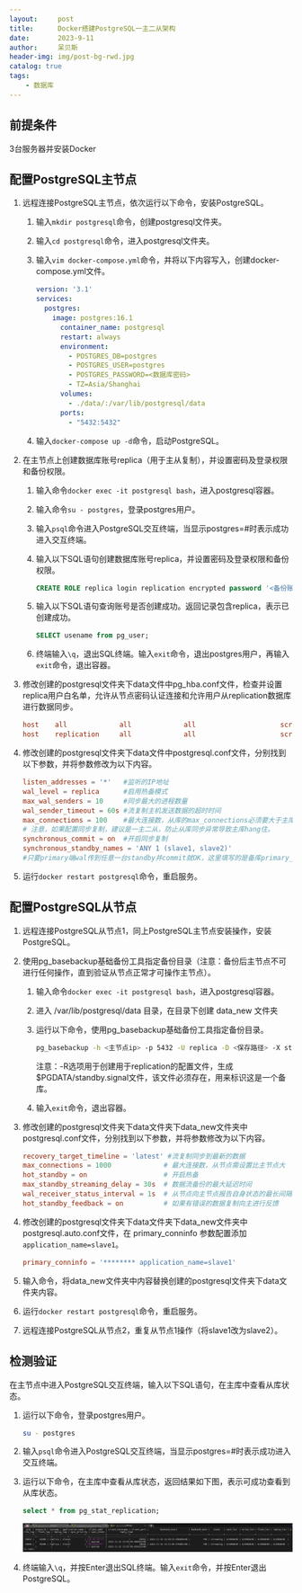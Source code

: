```yaml
---
layout:     post
title:      Docker搭建PostgreSQL一主二从架构
date:       2023-9-11
author:     呆贝斯
header-img: img/post-bg-rwd.jpg
catalog: true
tags:
    - 数据库
---
```

## 前提条件

3台服务器并安装Docker

## 配置PostgreSQL主节点

1. 远程连接PostgreSQL主节点，依次运行以下命令，安装PostgreSQL。
    1. 输入`mkdir postgresql`命令，创建postgresql文件夹。
    2. 输入`cd postgresql`命令，进入postgresql文件夹。
    3. 输入`vim docker-compose.yml`命令，并将以下内容写入，创建docker-compose.yml文件。

        ```yml
        version: '3.1'
        services:
          postgres:
            image: postgres:16.1
              container_name: postgresql
              restart: always
              environment:
                - POSTGRES_DB=postgres
                - POSTGRES_USER=postgres
                - POSTGRES_PASSWORD=<数据库密码>
                - TZ=Asia/Shanghai
              volumes:
                - ./data/:/var/lib/postgresql/data
              ports:
                - "5432:5432"
        ```

    4. 输入`docker-compose up -d`命令，启动PostgreSQL。

2. 在主节点上创建数据库账号replica（用于主从复制），并设置密码及登录权限和备份权限。
    1. 输入命令`docker exec -it postgresql bash`，进入postgresql容器。
    2. 输入命令`su - postgres`，登录postgres用户。
    3. 输入`psql`命令进入PostgreSQL交互终端，当显示postgres=#时表示成功进入交互终端。
    4. 输入以下SQL语句创建数据库账号replica，并设置密码及登录权限和备份权限。

        ```SQL
        CREATE ROLE replica login replication encrypted password '<备份账户密码>';
        ```

    5. 输入以下SQL语句查询账号是否创建成功。返回记录包含replica，表示已创建成功。

        ```SQL
        SELECT usename from pg_user;
        ```

    6. 终端输入`\q`，退出SQL终端。输入`exit`命令，退出postgres用户，再输入`exit`命令，退出容器。

3. 修改创建的postgresql文件夹下data文件中pg_hba.conf文件，检查并设置replica用户白名单，允许从节点密码认证连接和允许用户从replication数据库进行数据同步。

    ```conf
    host    all             all             all                     scram-sha-256  #允许VPC网段中md5密码认证连接
    host    replication     all             all                     scram-sha-256  #允许用户从replication数据库进行同步
    ```

4. 修改创建的postgresql文件夹下data文件中postgresql.conf文件，分别找到以下参数，并将参数修改为以下内容。

    ```conf
    listen_addresses = '*'   #监听的IP地址
    wal_level = replica      #启用热备模式
    max_wal_senders = 10     #同步最大的进程数量
    wal_sender_timeout = 60s #流复制主机发送数据的超时时间
    max_connections = 100    #最大连接数，从库的max_connections必须要大于主库的
    # 注意，如果配置同步复制，建议是一主二从，防止从库同步异常导致主库hang住。
    synchronous_commit = on  #开启同步复制
    synchronous_standby_names = 'ANY 1 (slave1, slave2)' 
    #只要primary端wal传到任意一台standby并commit就OK，这里填写的是备库primary_conninfo中application_name参数值。
    ```

5. 运行`docker restart postgresql`命令，重启服务。

## 配置PostgreSQL从节点

1. 远程连接PostgreSQL从节点1，同上PostgreSQL主节点安装操作，安装PostgreSQL。

2. 使用pg_basebackup基础备份工具指定备份目录（注意：备份后主节点不可进行任何操作，直到验证从节点正常才可操作主节点）。
    1. 输入命令`docker exec -it postgresql bash`，进入postgresql容器。
    2. 进入 /var/lib/postgresql/data 目录，在目录下创建 data_new 文件夹
    3. 运行以下命令，使用pg_basebackup基础备份工具指定备份目录。

        ```bash
        pg_basebackup -h <主节点ip> -p 5432 -U replica -D <保存路径> -X stream -P -R
        ```

        注意：-R选项用于创建用于replication的配置文件，生成$PGDATA/standby.signal文件，该文件必须存在，用来标识这是一个备库。

    4. 输入`exit`命令，退出容器。

3. 修改创建的postgresql文件夹下data文件夹下data_new文件夹中postgresql.conf文件，分别找到以下参数，并将参数修改为以下内容。

    ```conf
    recovery_target_timeline = 'latest' #流复制同步到最新的数据
    max_connections = 1000             # 最大连接数，从节点需设置比主节点大
    hot_standby = on                   # 开启热备
    max_standby_streaming_delay = 30s  # 数据流备份的最大延迟时间
    wal_receiver_status_interval = 1s  # 从节点向主节点报告自身状态的最长间隔时间
    hot_standby_feedback = on          # 如果有错误的数据复制向主进行反馈
    ```

4. 修改创建的postgresql文件夹下data文件夹下data_new文件夹中postgresql.auto.conf文件，在 primary_conninfo 参数配置添加`application_name=slave1`。

    ```conf
    primary_conninfo = '******** application_name=slave1'
    ```

5. 输入命令，将data_new文件夹中内容替换创建的postgresql文件夹下data文件夹内容。

6. 运行`docker restart postgresql`命令，重启服务。

7. 远程连接PostgreSQL从节点2，重复从节点1操作（将slave1改为slave2）。

## 检测验证

在主节点中进入PostgreSQL交互终端，输入以下SQL语句，在主库中查看从库状态。

1. 运行以下命令，登录postgres用户。

    ```bash
    su - postgres
    ```

2. 输入`psql`命令进入PostgreSQL交互终端，当显示postgres=#时表示成功进入交互终端。
3. 运行以下命令，在主库中查看从库状态，返回结果如下图，表示可成功查看到从库状态。

    ```SQL
    select * from pg_stat_replication;
    ```

    ![一主二从pg_stat_replication](/img/1master_2slave_pg_stat_replication.png)

4. 终端输入`\q`，并按Enter退出SQL终端。输入`exit`命令，并按Enter退出PostgreSQL。
